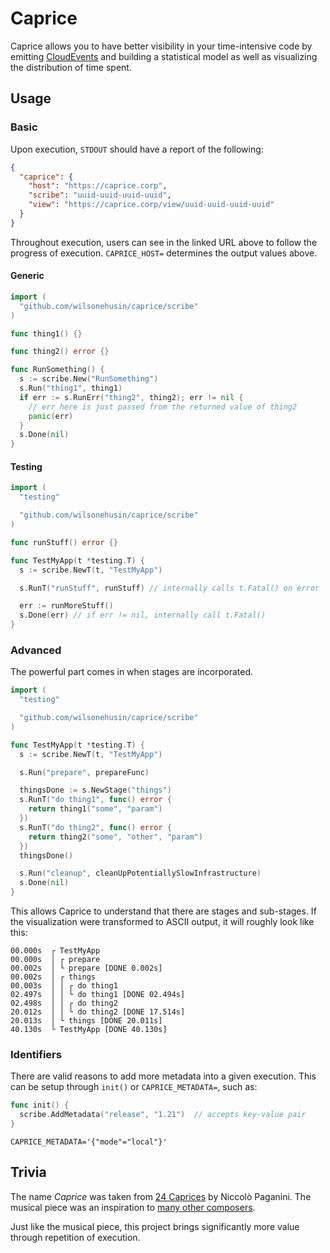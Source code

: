 # Caprice

Caprice allows you to have better visibility in your time-intensive code by emitting [CloudEvents](https://cloudevents.io/) and building a statistical model as well as visualizing the distribution of time spent.

## Usage

### Basic

Upon execution, `STDOUT` should have a report of the following:

```json
{
  "caprice": {
    "host": "https://caprice.corp",
    "scribe": "uuid-uuid-uuid-uuid",
    "view": "https://caprice.corp/view/uuid-uuid-uuid-uuid"
  }
}
```

Throughout execution, users can see in the linked URL above to follow the progress of execution. `CAPRICE_HOST=` determines the output values above.

#### Generic

```go
import (
  "github.com/wilsonehusin/caprice/scribe"
)

func thing1() {}

func thing2() error {}

func RunSomething() {
  s := scribe.New("RunSomething")
  s.Run("thing1", thing1)
  if err := s.RunErr("thing2", thing2); err != nil {
    // err here is just passed from the returned value of thing2
    panic(err)
  }
  s.Done(nil)
}
```

#### Testing

```go
import (
  "testing"

  "github.com/wilsonehusin/caprice/scribe"
)

func runStuff() error {}

func TestMyApp(t *testing.T) {
  s := scribe.NewT(t, "TestMyApp")

  s.RunT("runStuff", runStuff) // internally calls t.Fatal() on error

  err := runMoreStuff()
  s.Done(err) // if err != nil, internally call t.Fatal()
}
```

### Advanced

The powerful part comes in when stages are incorporated.

```go
import (
  "testing"

  "github.com/wilsonehusin/caprice/scribe"
)

func TestMyApp(t *testing.T) {
  s := scribe.NewT(t, "TestMyApp")

  s.Run("prepare", prepareFunc)

  thingsDone := s.NewStage("things")
  s.RunT("do thing1", func() error {
    return thing1("some", "param")
  })
  s.RunT("do thing2", func() error {
    return thing2("some", "other", "param")
  })
  thingsDone()

  s.Run("cleanup", cleanUpPotentiallySlowInfrastructure)
  s.Done(nil)
}
```

This allows Caprice to understand that there are stages and sub-stages.
If the visualization were transformed to ASCII output, it will roughly look like this:

```
00.000s  ┌ TestMyApp
00.000s  │ ┌ prepare
00.002s  │ └ prepare [DONE 0.002s]
00.002s  │ ┌ things
00.003s  │ │ ┌ do thing1
02.497s  │ │ └ do thing1 [DONE 02.494s]
02.498s  │ │ ┌ do thing2
20.012s  │ │ └ do thing2 [DONE 17.514s]
20.013s  │ └ things [DONE 20.011s]
40.130s  └ TestMyApp [DONE 40.130s]
```

### Identifiers

There are valid reasons to add more metadata into a given execution.
This can be setup through `init()` or `CAPRICE_METADATA=`,  such as:

```go
func init() {
  scribe.AddMetadata("release", "1.21")  // accepts key-value pair
}
```

```
CAPRICE_METADATA='{"mode"="local"}'
```

## Trivia

The name _Caprice_ was taken from [24 Caprices](https://en.wikipedia.org/wiki/24_Caprices_for_Solo_Violin_(Paganini)) by Niccolò Paganini.
The musical piece was an inspiration to [many other composers](https://en.wikipedia.org/wiki/Niccol%C3%B2_Paganini#Compositions).

Just like the musical piece, this project brings significantly more value through repetition of execution.
